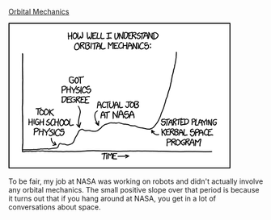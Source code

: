 [Orbital Mechanics](https://xkcd.com/1356)

![Orbital Mechanics](./random_comic.png)

To be fair, my job at NASA was working on robots and didn't actually involve any orbital mechanics. The small positive slope over that period is because it turns out that if you hang around at NASA, you get in a lot of conversations about space.

